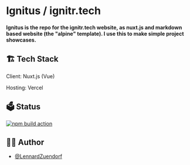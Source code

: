 <h1 align="left">Ignitus / ignitr.tech</h1>
<h4 align="left">Ignitus is the repo for the ignitr.tech website, as nuxt.js and markdown based website (the "alpine" template). I use this to make simple project showcases.</h4>

<h2 align="left"> 🏗️ Tech Stack</h2>

Client: Nuxt.js (Vue)

Hosting: Vercel

<h2 align="left">🗳️ Status</h2>

[![npm build action](https://github.com/LennardZuendorf/ignitus/actions/workflows/node.js.yml/badge.svg)](https://github.com/LennardZuendorf/ignitus/actions/workflows/node.js.yml)

<h2 align="left">👨‍💻 Author</h2>

- [@LennardZuendorf](https://github.com/LennardZuendorf)
